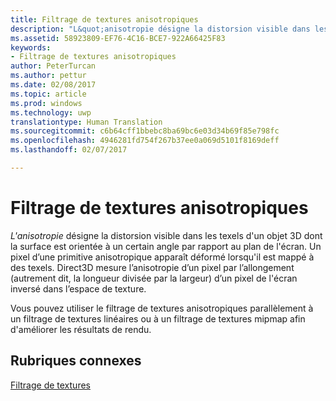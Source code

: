 ```yaml
---
title: Filtrage de textures anisotropiques
description: "L&quot;anisotropie désigne la distorsion visible dans les texels d&quot;un objet 3D dont la surface est orientée à un certain angle par rapport au plan de l&quot;écran. Un pixel d’une primitive anisotropique apparaît déformé lorsqu&quot;il est mappé à des texels."
ms.assetid: 58923809-EF76-4C16-BCE7-922A66425F83
keywords:
- Filtrage de textures anisotropiques
author: PeterTurcan
ms.author: pettur
ms.date: 02/08/2017
ms.topic: article
ms.prod: windows
ms.technology: uwp
translationtype: Human Translation
ms.sourcegitcommit: c6b64cff1bbebc8ba69bc6e03d34b69f85e798fc
ms.openlocfilehash: 4946281fd754f267b37ee0a069d5101f8169deff
ms.lasthandoff: 02/07/2017

---
```


# <a name="anisotropic-texture-filtering"></a>Filtrage de textures anisotropiques


*L'anisotropie* désigne la distorsion visible dans les texels d'un objet 3D dont la surface est orientée à un certain angle par rapport au plan de l'écran. Un pixel d’une primitive anisotropique apparaît déformé lorsqu'il est mappé à des texels. Direct3D mesure l’anisotropie d’un pixel par l’allongement (autrement dit, la longueur divisée par la largeur) d’un pixel de l'écran inversé dans l’espace de texture.

Vous pouvez utiliser le filtrage de textures anisotropiques parallèlement à un filtrage de textures linéaires ou à un filtrage de textures mipmap afin d'améliorer les résultats de rendu.

## <a name="span-idrelated-topicsspanrelated-topics"></a><span id="related-topics"></span>Rubriques connexes


[Filtrage de textures](texture-filtering.md)

 

 





